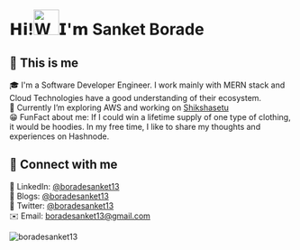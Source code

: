 
<h1 align="left"><a herf="https://www.linkedin.com/in/boradesanket13/"> 𝗛𝗶!<img src="https://user-images.githubusercontent.com/79035081/208421932-fddfb58d-03e8-40ee-90f0-e6daa850186f.gif" 
         alt="Waving hand animated gif"
         height="45"
         width="45" />𝗜'𝗺 Sanket Borade</h1>

## 🌟 This is me
🎓 I'm a Software Developer Engineer. I work mainly with MERN stack and Cloud Technologies have a good understanding of their ecosystem. <br>
📘 Currently I’m exploring AWS and working on [Shikshasetu](https://github.com/boradesanket13/shikshasetu)<br>
😁 FunFact about me: If I could win a lifetime supply of one type of clothing, it would be hoodies. In my free time, I like to share my thoughts and experiences on Hashnode.


## 🤗 Connect with me
🤝 LinkedIn: <a href="https://www.linkedin.com/in/boradesanket13/">@boradesanket13</a>  <br>
📜 Blogs: <a href="https://boradesanket13.hashnode.dev/newsletter">@boradesanket13</a> <br>
🤖 Twitter: <a href="https://twitter.com/boradesanket13">@boradesanket13</a>  <br>
✉️ Email: <a herf="mailto:boradesanket13@gmail.com">boradesanket13@gmail.com</a> <br>


<img src="https://komarev.com/ghpvc/?username=boradesanket13&label=GitHub%20Profile%20Views&color=FF00FF&style=flat" alt="boradesanket13" />



